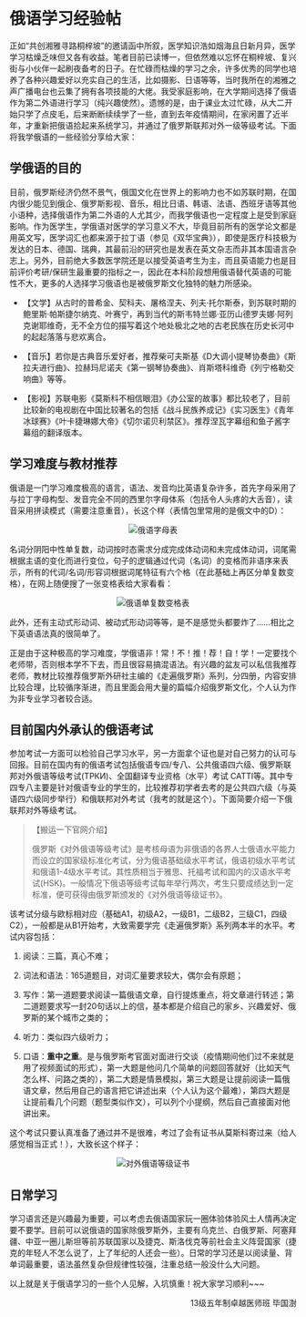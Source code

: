 # 俄语学习经验帖

正如“共创湘雅寻路桐梓坡”的邀请函中所叙，医学知识浩如烟海且日新月异，医学学习枯燥乏味但又各有收益。笔者目前已读博一，但依然难以忘怀在桐梓坡、复兴街与小伙伴一起刷夜备考的日子。在忙碌而枯燥的学习之余，许多优秀的同学也培养了各种兴趣爱好以充实自己的生活，比如摄影、日语等等，当时我所在的湘雅之声广播电台也云集了拥有各项技能的大佬。我受家庭影响，在大学期间选择了俄语作为第二外语进行学习（纯兴趣使然）。遗憾的是，由于课业太过忙碌，从大二开始只学了点皮毛，后来断断续续学了一些，直到去年疫情期间，在家闲置了近半年，才重新把俄语拾起来系统学习，并通过了俄罗斯联邦对外一级等级考试。下面将我学俄语的一些经验分享给大家：

## 学俄语的目的

目前，俄罗斯经济仍然不景气，俄国文化在世界上的影响力也不如苏联时期，在国内很少能见到俄企、俄罗斯影视、音乐，相比日语、韩语、法语、西班牙语等其他小语种，选择俄语作为第二外语的人尤其少，而我学俄语也一定程度上是受到家庭影响。作为医学生，学俄语对医学的学习意义不大，毕竟目前所有的医学论文都是用英文写，医学词汇也都来源于拉丁语（参见《双华宝典》），即使是医疗科技极为发达的日本、德国、瑞典，其最前沿的研究也是发表在英文杂志而非其本国语言杂志上。另外，目前绝大多数医学院还是以接受英语考生为主，而且英语能力也是目前评价考研/保研生最重要的指标之一，因此在本科阶段想用俄语替代英语的可能性不大，更多的人选择学习俄语也是被俄罗斯文化独特的魅力所感染。

+ 【文学】从古时的普希金、契科夫、屠格涅夫、列夫·托尔斯泰，到苏联时期的鲍里斯·帕斯捷尔纳克、叶赛宁，再到当代的斯韦特兰娜·亚历山德罗夫娜·阿列克谢耶维奇，无不全方位的描写着这个地处极北之地的古老民族在历史长河中的起起落落与悲欢离合。

+ 【音乐】若你是古典音乐爱好者，推荐柴可夫斯基《D大调小提琴协奏曲》《斯拉夫进行曲》、拉赫玛尼诺夫《第一钢琴协奏曲》、肖斯塔科维奇《列宁格勒交响曲》等等。

+ 【影视】苏联电影《莫斯科不相信眼泪》《办公室的故事》都比较老了，目前比较新的电视剧在中国比较著名的包括《战斗民族养成记》《实习医生》《青年冰球赛》《叶卡捷琳娜大帝》《切尔诺贝利禁区》。推荐涅瓦字幕组和鱼子酱字幕组的翻译版本。

## 学习难度与教材推荐

俄语是一门学习难度极高的语言，语法、发音均比英语复杂许多，首先字母采用了与拉丁字母构型、发音完全不同的西里尔字母体系（包括令人头疼的大舌音），读音采用拼读模式（需要注意重音），长这个样（表情包里常用的是俄文中的D）：

<div align=center>
<img src="https://gitee.com/zcx980605/Survive_XYSM_dev/raw/master/Image/Ch3_5-4_1.png" alt="俄语字母表">
</div>

名词分阴阳中性单复数，动词按时态需求分成完成体动词和未完成体动词，词尾需根据主语的变化而进行变位，句子的逻辑通过代词（名词）的变格而非语序来表示，所有的代词/名词/形容词根据词尾特征有六个格（在此基础上再区分单复数变格），在网上随便搜了一张变格表给大家看看：

<div align=center>
<img src="https://gitee.com/zcx980605/Survive_XYSM_dev/raw/master/Image/Ch3_5-4_2.png" alt="俄语单复数变格表">
</div>

此外，还有主动式形动词、被动式形动词等等，是不是感觉头都要炸了……相比之下英语语法真的很简单了。

正是由于这种极高的学习难度，学俄语非！常！不！推！荐！自！学！一定要找个老师带，否则根本学不下去，而且很容易搞混语法。有兴趣的盆友可以私信我推荐老师，教材比较推荐俄罗斯外研社主编的《走遍俄罗斯》系列，分四册，内容安排比较合理，比较循序渐进，而且里面会用大量的篇幅介绍俄罗斯文化，个人认为作为非专业学习者较合适。

## 目前国内外承认的俄语考试

参加考试一方面可以检验自己学习水平，另一方面拿个证也是对自己努力的认可与回报。目前在国内有的俄语考试包括俄语专四/专八、公共俄语四六级、俄罗斯联邦对外俄语等级考试(ТРКИ)、全国翻译专业资格（水平）考试 CATTI等。其中专四专八主要是针对俄语专业的学生的，比较推荐初学者去考的是公共四六级（与英语四六级同步举行）和俄联邦对外考试（我考的就是这个）。下面简要介绍一下俄联邦对外等级考试。

> 【搬运一下官网介绍】
>
> 俄罗斯《对外俄语等级考试》是考核母语为非俄语的各界人士俄语水平能力而设立的国家级标准化考试，分为俄语基础级水平考试，俄语初级水平考试和俄语1-4级水平考试。其性质相当于雅思、托福考试和国内的汉语水平考试(HSK)。一般情况下俄语等级考试每年举行两次，考生只要成绩达到一定标准，便可获得由俄罗斯颁发的《对外俄语等级证书》。

该考试分级与欧标相对应（基础A1，初级A2，一级B1，二级B2，三级C1，四级C2），一般都是从B1开始考，大致需要学完《走遍俄罗斯》系列两本半的水平。考试内容包括：

1. 阅读：三篇，真心不难；

2. 词法和语法：165道题目，对词汇量要求较大，偶尔会有原题；

3. 写作：第一道题要求阅读一篇俄语文章，自行提炼重点，将文章进行转述；第二道题要求写一封20句话以上的信，基本都是介绍自己的家乡、兴趣爱好、俄罗斯的某个城市之类的；

4. 听力：类似四六级听力；

5. 口语：**重中之重**。是与俄罗斯考官面对面进行交谈（疫情期间他们过不来就是用了视频面试的形式），第一大题是他问几个简单的问题回答就好（比如天气怎么样、问路之类的），第二大题是情景模拟，第三大题是让提前阅读一篇俄语文章，然后用自己的语言把它讲述出来（个人认为这个最难），第四大题是让提前看几个问题（题型类似作文），可以列个小提纲，然后自己直接面对他讲出来。

这个考试只要认真准备了通过并不是很难，考过了会有证书从莫斯科寄过来（给人感觉相当正式！），大致长这个样子：

<div align=center>
<img src="https://gitee.com/zcx980605/Survive_XYSM_dev/raw/master/Image/Ch3_5-4_3.png" alt="对外俄语等级证书">
</div>

## 日常学习

学习语言还是兴趣最为重要，可以考虑去俄语国家玩一圈体验体验风土人情再决定要不要学。目前可以说俄语的国家除俄罗斯外，主要有乌克兰、白俄罗斯、阿塞拜疆、中亚一圈儿斯坦等前苏联国家以及捷克、斯洛伐克等前社会主义阵营国家（捷克的年轻人不怎么说了，上了年纪的人还会一些）。日常的学习还是以阅读量、背单词最重要，语法虽然复杂但规律性较强，注重总结一般没什么大问题。

以上就是关于俄语学习的一些个人见解，入坑慎重！祝大家学习顺利~~~

<p align="right">13级五年制卓越医师班 毕国澍</p>